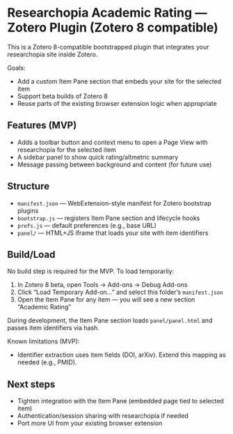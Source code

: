 # Researchopia Academic Rating — Zotero Plugin (Zotero 8 compatible)

This is a Zotero 8-compatible bootstrapped plugin that integrates your researchopia site inside Zotero.

Goals:
- Add a custom Item Pane section that embeds your site for the selected item
- Support beta builds of Zotero 8
- Reuse parts of the existing browser extension logic when appropriate

## Features (MVP)
- Adds a toolbar button and context menu to open a Page View with researchopia for the selected item
- A sidebar panel to show quick rating/altmetric summary
- Message passing between background and content (for future use)

## Structure
- `manifest.json` — WebExtension-style manifest for Zotero bootstrap plugins
- `bootstrap.js` — registers Item Pane section and lifecycle hooks
- `prefs.js` — default preferences (e.g., base URL)
- `panel/` — HTML+JS iframe that loads your site with item identifiers

## Build/Load
No build step is required for the MVP. To load temporarily:
1. In Zotero 8 beta, open Tools → Add-ons → Debug Add-ons
2. Click “Load Temporary Add-on…” and select this folder’s `manifest.json`
3. Open the Item Pane for any item — you will see a new section “Academic Rating”

During development, the Item Pane section loads `panel/panel.html` and passes item identifiers via hash.

Known limitations (MVP):
- Identifier extraction uses item fields (DOI, arXiv). Extend this mapping as needed (e.g., PMID).

## Next steps
- Tighten integration with the Item Pane (embedded page tied to selected item)
- Authentication/session sharing with researchopia if needed
- Port more UI from your existing browser extension
